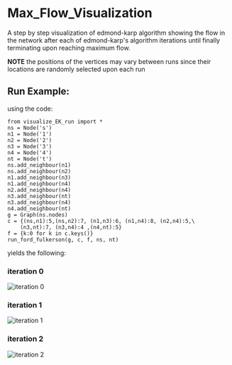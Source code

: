 # Max_Flow_Visualization
A step by step visualization of edmond-karp algorithm showing the flow in the network after each of edmond-karp's algorithm iterations until finally terminating 
upon reaching maximum flow.


**NOTE** the positions of the vertices may vary between runs since their locations are randomly selected upon each run


## Run Example:

using the code:
```
from visualize_EK_run import *
ns = Node('s')
n1 = Node('1')
n2 = Node('2')
n3 = Node('3')
n4 = Node('4')
nt = Node('t')
ns.add_neighbour(n1)
ns.add_neighbour(n2)
n1.add_neighbour(n3)
n1.add_neighbour(n4)
n2.add_neighbour(n4)
n3.add_neighbour(nt)
n3.add_neighbour(n4)
n4.add_neighbour(nt)
g = Graph(ns.nodes)
c = {(ns,n1):5,(ns,n2):7, (n1,n3):6, (n1,n4):8, (n2,n4):5,\
    (n3,nt):7, (n3,n4):4 ,(n4,nt):5}
f = {k:0 for k in c.keys()}
run_ford_fulkerson(g, c, f, ns, nt)
```
yields the following:
### iteration 0
![iteration 0](https://user-images.githubusercontent.com/42470657/127089855-de71a648-bffe-4668-a894-9aa234984df0.jpeg)
### iteration 1
![iteration 1](https://user-images.githubusercontent.com/42470657/127089854-f5cd45b1-44a1-4619-ad12-d1efe85bcd21.jpeg)
### iteration 2
![iteration 2](https://user-images.githubusercontent.com/42470657/127089851-0c392be8-3ae9-4e4e-8f8f-b46b063b4c18.jpeg)
